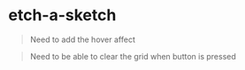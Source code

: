 # etch-a-sketch

> Need to add the hover affect

> Need to be able to clear the grid when button is pressed
